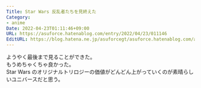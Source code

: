 ```yaml
---
Title: Star Wars 反乱者たちを見終えた
Category:
- anime
Date: 2022-04-23T01:11:46+09:00
URL: https://asuforce.hatenablog.com/entry/2022/04/23/011146
EditURL: https://blog.hatena.ne.jp/asuforcegt/asuforce.hatenablog.com/atom/entry/13574176438085408192
---
```


ようやく最後まで見ることができた。   
もうめちゃくちゃ良かった。  
Star Wars のオリジナルトリロジーの価値がどんどん上がっていくのが素晴らしいユニバースだと思う。
